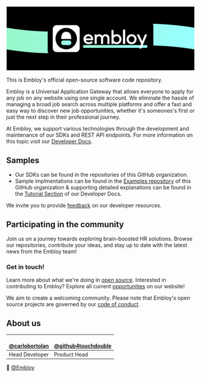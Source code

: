 <!--![Colorful Embloy logo in front of a textured horizontal banner](https://raw.githubusercontent.com/Embloy/.github/main/profile/linkedinbanner.png)-->
![Colorful Embloy logo in front of a textured horizontal banner](https://raw.githubusercontent.com/Embloy/.github/main/profile/githubbanner.png)

This is Embloy's official open-source software code repository. 

Embloy is a Universal Application Gateway that allows everyone to apply for any job on any website using one single account. We eliminate the hassle of managing a broad job search across multiple platforms and offer a fast and easy way to discover new job opportunities, whether it's someones's first or just the next step in their professional journey.

At Embloy, we support various technologies through the development and maintenance of our SDKs and REST API endpoints. For more information on this topic visit our [ Developer Docs](https://developer.embloy.com/).

## Samples
- Our SDKs can be found in the repositories of this GitHub organization.
- Sample implmentations can be found in the [Examples repository](https://github.com/embloy/embloy-examples#embloy-examples) of this GitHub organization & supporting detailed explanations can be found in the [Tutorial Section](https://developer.embloy.com/) of our Developer Docs.

We invite you to provide [feedback](https://about.embloy.com/en/contact/) on our developer resources.

## Participating in the community
Join us on a journey towards exploring brain-boosted HR solutions. Browse our repositories, contribute your ideas, and stay up to date with the latest news from the Embloy team!
### Get in touch!
Learn more about what we're doing in [open source](https://about.embloy.com).
Interested in contributing to Embloy? Explore all current [opportunities](https://about.embloy.com/en/contribution) on our website!

We aim to create a welcoming community. Please note that Embloy's open source projects are governed by our [code of conduct](https://github.com/embloy/.github/blob/main/code-of-conduct.md).


## About us
| <a href="https://github.com/carlobortolan"><img src="https://avatars.githubusercontent.com/u/106114526?v=4?s=100" width="100px;" alt=""/><br />@carlobortolan</a> | <a href="https://github.com/github4touchdouble"><img src="https://avatars.githubusercontent.com/u/59091490?v=4?s=100" width="100px;" alt=""/><br />@github4touchdouble</a> |
|---|---|
| Head Developer | Product Head |

👋  [@Embloy](https://linkedIn.com/company/embloy)
